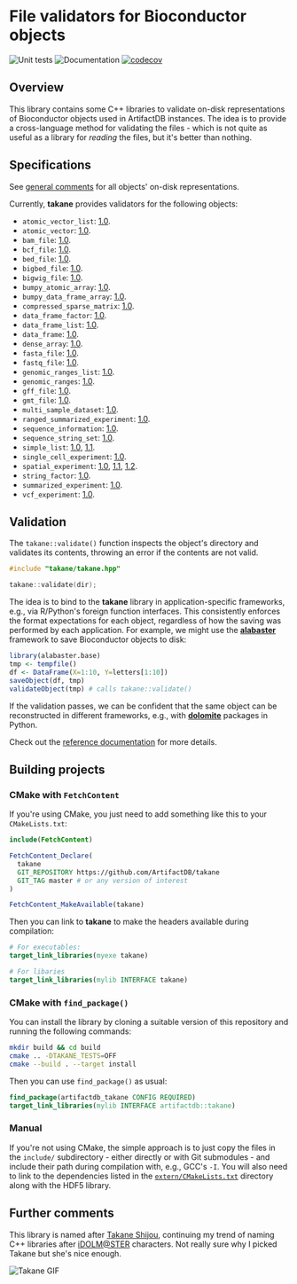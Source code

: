 # File validators for Bioconductor objects 

![Unit tests](https://github.com/ArtifactDB/takane/actions/workflows/run-tests.yaml/badge.svg)
![Documentation](https://github.com/ArtifactDB/takane/actions/workflows/doxygenate.yaml/badge.svg)
[![codecov](https://codecov.io/gh/ArtifactDB/takane/branch/master/graph/badge.svg?token=J3dxS3MtT1)](https://codecov.io/gh/ArtifactDB/takane)

## Overview

This library contains some C++ libraries to validate on-disk representations of Bioconductor objects used in ArtifactDB instances.
The idea is to provide a cross-language method for validating the files - 
which is not quite as useful as a library for _reading_ the files, but it's better than nothing.

## Specifications

See [general comments](https://github.com/ArtifactDB/takane/tree/gh-pages/docs/specifications/_general.md) for all objects' on-disk representations.

Currently, **takane** provides validators for the following objects:

- `atomic_vector_list`:
  [1.0](https://github.com/ArtifactDB/takane/tree/gh-pages/docs/specifications/atomic_vector_list/1.0.md).
- `atomic_vector`:
  [1.0](https://github.com/ArtifactDB/takane/tree/gh-pages/docs/specifications/atomic_vector/1.0.md).
- `bam_file`:
  [1.0](https://github.com/ArtifactDB/takane/tree/gh-pages/docs/specifications/bam_file/1.0.md).
- `bcf_file`:
  [1.0](https://github.com/ArtifactDB/takane/tree/gh-pages/docs/specifications/bcf_file/1.0.md).
- `bed_file`:
  [1.0](https://github.com/ArtifactDB/takane/tree/gh-pages/docs/specifications/bed_file/1.0.md).
- `bigbed_file`:
  [1.0](https://github.com/ArtifactDB/takane/tree/gh-pages/docs/specifications/bigbed_file/1.0.md).
- `bigwig_file`:
  [1.0](https://github.com/ArtifactDB/takane/tree/gh-pages/docs/specifications/bigwig_file/1.0.md).
- `bumpy_atomic_array`:
  [1.0](https://github.com/ArtifactDB/takane/tree/gh-pages/docs/specifications/bumpy_atomic_array/1.0.md).
- `bumpy_data_frame_array`:
  [1.0](https://github.com/ArtifactDB/takane/tree/gh-pages/docs/specifications/bumpy_data_frame_array/1.0.md).
- `compressed_sparse_matrix`:
  [1.0](https://github.com/ArtifactDB/takane/tree/gh-pages/docs/specifications/compressed_sparse_matrix/1.0.md).
- `data_frame_factor`:
  [1.0](https://github.com/ArtifactDB/takane/tree/gh-pages/docs/specifications/data_frame_factor/1.0.md).
- `data_frame_list`:
  [1.0](https://github.com/ArtifactDB/takane/tree/gh-pages/docs/specifications/data_frame_list/1.0.md).
- `data_frame`:
  [1.0](https://github.com/ArtifactDB/takane/tree/gh-pages/docs/specifications/data_frame/1.0.md).
- `dense_array`:
  [1.0](https://github.com/ArtifactDB/takane/tree/gh-pages/docs/specifications/dense_array/1.0.md).
- `fasta_file`:
  [1.0](https://github.com/ArtifactDB/takane/tree/gh-pages/docs/specifications/fasta_file/1.0.md).
- `fastq_file`:
  [1.0](https://github.com/ArtifactDB/takane/tree/gh-pages/docs/specifications/fastq_file/1.0.md).
- `genomic_ranges_list`:
  [1.0](https://github.com/ArtifactDB/takane/tree/gh-pages/docs/specifications/genomic_ranges_list/1.0.md).
- `genomic_ranges`:
  [1.0](https://github.com/ArtifactDB/takane/tree/gh-pages/docs/specifications/genomic_ranges/1.0.md).
- `gff_file`:
  [1.0](https://github.com/ArtifactDB/takane/tree/gh-pages/docs/specifications/gff_file/1.0.md).
- `gmt_file`:
  [1.0](https://github.com/ArtifactDB/takane/tree/gh-pages/docs/specifications/gmt_file/1.0.md).
- `multi_sample_dataset`:
  [1.0](https://github.com/ArtifactDB/takane/tree/gh-pages/docs/specifications/multi_sample_dataset/1.0.md).
- `ranged_summarized_experiment`:
  [1.0](https://github.com/ArtifactDB/takane/tree/gh-pages/docs/specifications/ranged_summarized_experiment/1.0.md).
- `sequence_information`:
  [1.0](https://github.com/ArtifactDB/takane/tree/gh-pages/docs/specifications/sequence_information/1.0.md).
- `sequence_string_set`:
  [1.0](https://github.com/ArtifactDB/takane/tree/gh-pages/docs/specifications/sequence_string_set/1.0.md).
- `simple_list`:
  [1.0](https://github.com/ArtifactDB/takane/tree/gh-pages/docs/specifications/simple_list/1.0.md),
  [1.1](https://github.com/ArtifactDB/takane/tree/gh-pages/docs/specifications/simple_list/1.1.md).
- `single_cell_experiment`:
  [1.0](https://github.com/ArtifactDB/takane/tree/gh-pages/docs/specifications/single_cell_experiment/1.0.md).
- `spatial_experiment`:
  [1.0](https://github.com/ArtifactDB/takane/tree/gh-pages/docs/specifications/spatial_experiment/1.0.md),
  [1.1](https://github.com/ArtifactDB/takane/tree/gh-pages/docs/specifications/spatial_experiment/1.1.md),
  [1.2](https://github.com/ArtifactDB/takane/tree/gh-pages/docs/specifications/spatial_experiment/1.2.md).
- `string_factor`:
  [1.0](https://github.com/ArtifactDB/takane/tree/gh-pages/docs/specifications/string_factor/1.0.md).
- `summarized_experiment`:
  [1.0](https://github.com/ArtifactDB/takane/tree/gh-pages/docs/specifications/summarized_experiment/1.0.md).
- `vcf_experiment`:
  [1.0](https://github.com/ArtifactDB/takane/tree/gh-pages/docs/specifications/vcf_experiment/1.0.md).

## Validation

The `takane::validate()` function inspects the object's directory and validates its contents, throwing an error if the contents are not valid.

```cpp
#include "takane/takane.hpp"

takane::validate(dir);
```

The idea is to bind to the **takane** library in application-specific frameworks, e.g., via R/Python's foreign function interfaces.
This consistently enforces the format expectations for each object, regardless of how the saving was performed by each application.
For example, we might use the [**alabaster**](https://github.com/ArtifactDB/alabaster.base) framework to save Bioconductor objects to disk:

```r
library(alabaster.base)
tmp <- tempfile()
df <- DataFrame(X=1:10, Y=letters[1:10])
saveObject(df, tmp)
validateObject(tmp) # calls takane::validate()
```

If the validation passes, we can be confident that the same object can be reconstructed in different frameworks, 
e.g., with [**dolomite**](https://github.com/ArtifactDB/dolomite-base) packages in Python.

Check out the [reference documentation](https://artifactdb.github.io/takane/) for more details.

## Building projects

### CMake with `FetchContent`

If you're using CMake, you just need to add something like this to your `CMakeLists.txt`:

```cmake
include(FetchContent)

FetchContent_Declare(
  takane 
  GIT_REPOSITORY https://github.com/ArtifactDB/takane
  GIT_TAG master # or any version of interest
)

FetchContent_MakeAvailable(takane)
```

Then you can link to **takane** to make the headers available during compilation:

```cmake
# For executables:
target_link_libraries(myexe takane)

# For libaries
target_link_libraries(mylib INTERFACE takane)
```

### CMake with `find_package()`

You can install the library by cloning a suitable version of this repository and running the following commands:

```sh
mkdir build && cd build
cmake .. -DTAKANE_TESTS=OFF
cmake --build . --target install
```

Then you can use `find_package()` as usual:

```cmake
find_package(artifactdb_takane CONFIG REQUIRED)
target_link_libraries(mylib INTERFACE artifactdb::takane)
```

### Manual

If you're not using CMake, the simple approach is to just copy the files in the `include/` subdirectory - 
either directly or with Git submodules - and include their path during compilation with, e.g., GCC's `-I`.
You will also need to link to the dependencies listed in the [`extern/CMakeLists.txt`](extern/CMakeLists.txt) directory along with the HDF5 library.

## Further comments

This library is named after [Takane Shijou](https://myanimelist.net/character/40012/Takane_Shijou),
continuing my trend of naming C++ libraries after [iDOLM@STER](https://myanimelist.net/anime/10278/The_iDOLMSTER) characters.
Not really sure why I picked Takane but she's nice enough.

![Takane GIF](https://64.media.tumblr.com/17ecbb29ab7ed3328ed854c1b02e0eec/tumblr_o49c7i4jUu1th93f0o1_540.gif)

